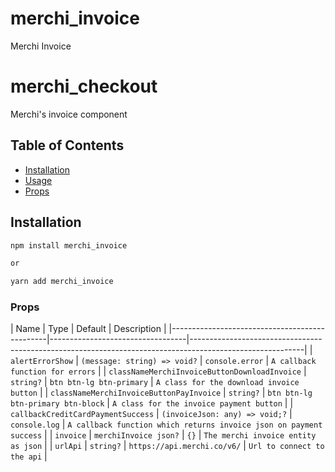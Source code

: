 # merchi_invoice
Merchi Invoice
# merchi_checkout
Merchi's invoice component


## Table of Contents

- [Installation](#installation)
- [Usage](#usage)
- [Props](#props)

## Installation

```bash
npm install merchi_invoice

or

yarn add merchi_invoice
```

### Props

| Name                                          | Type                             | Default                            | Description                                                         |
|-----------------------------------------------|----------------------------------|----------------------------------------------------------------------------------------------------------|
| `alertErrorShow`                              | `(message: string) => void?`     | `console.error`                    | `A callback function for errors`                                    |
| `classNameMerchiInvoiceButtonDownloadInvoice` | `string?`                        | `btn btn-lg btn-primary`           | `A class for the download invoice button`                           |
| `classNameMerchiInvoiceButtonPayInvoice`      | `string?`                        | `btn btn-lg btn-primary btn-block` | `A class for the invoice payment button`                            |
| `callbackCreditCardPaymentSuccess`            | `(invoiceJson: any) => void;?`   | `console.log`                      | `A callback function which returns invoice json on payment success` |
| `invoice`                                     | `merchiInvoice json?`            | `{}`                               | `The merchi invoice entity as json`                                 |
| `urlApi`                                      | `string?`                        | `https://api.merchi.co/v6/`        | `Url to connect to the api`                                         |
